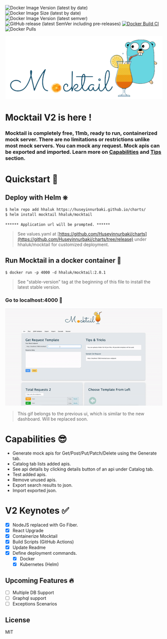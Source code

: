 ![Docker Image Version (latest by date)](https://img.shields.io/docker/v/hhaluk/mocktail?color=blue&logo=docker)
![Docker Image Size (latest by date)](https://img.shields.io/docker/image-size/hhaluk/mocktail?color=B4D4A55&logo=docker)
![Docker Image Version (latest semver)](https://img.shields.io/docker/v/hhaluk/mocktail?label=stable-version&logo=docker&sort=semver&style=flat-square)
![GitHub release (latest SemVer including pre-releases)](https://img.shields.io/github/v/release/Huseyinnurbaki/mocktail?include_prereleases&logo=github)
[![Docker Build CI](https://github.com/Huseyinnurbaki/mocktail/actions/workflows/dockerize.yml/badge.svg?branch=master)](https://github.com/Huseyinnurbaki/mocktail/actions/workflows/dockerize.yml)
![Docker Pulls](https://img.shields.io/docker/pulls/hhaluk/mocktail?color=gray&logo=docker)

![alt text](./howto/mt.png "mt")

# Mocktail V2 is here !


### Mocktail is completely free, 11mb, ready to run, containerized mock server. There are no limitations or restrictions unlike most mock servers. You can mock any request. Mock apis can be exported and imported. Learn more on  [Capabilities](#capabilities) and [Tips](#tips) section. 

# Quickstart 🚀

## Deploy with Helm ⎈ 
```console
$ helm repo add hhaluk https://huseyinnurbaki.github.io/charts/
$ helm install mocktail hhaluk/mocktail

****** Application url will be prompted. ******
```
> See values.yaml at [https://github.com/Huseyinnurbaki/charts](https://github.com/Huseyinnurbaki/charts/tree/release) under hhaluk/mocktail for customized deployment. 

## Run Mocktail in a docker container 🐳
```console
$ docker run -p 4000 -d hhaluk/mocktail:2.0.1
```
> See "stable-version" tag at the beginning of this file to install the latest stable version.
### Go to **localhost:4000** 🏃

<p align="center">
  <img src="./howto/mocktail.gif" alt="mocktail_gif" />
</p>

> This gif belongs to the previous ui, which is similar to the new dashboard. Will be replaced soon.


# Capabilities 😎

- Generate mock apis for Get/Post/Put/Patch/Delete using the Generate tab.
- Catalog tab lists added apis.
- See api details by clicking details button of an api under Catalog tab.
- Test added apis.
- Remove unused apis.
- Export search results to json.
- Import exported json.



# V2 Keynotes ✅

- [x] NodeJS replaced with Go Fiber.
- [x] React Upgrade
- [x] Containerize Mocktail
- [x] Build Scripts (GitHub Actions)
- [x] Update Readme
- [x] Define deployment commands.
   - [x] Docker
   - [x] Kubernetes (Helm)

## Upcoming Features 🔥

- [ ] Multiple DB Support
- [ ] Graphql support
- [ ] Exceptions Scenarios

License
----

MIT


